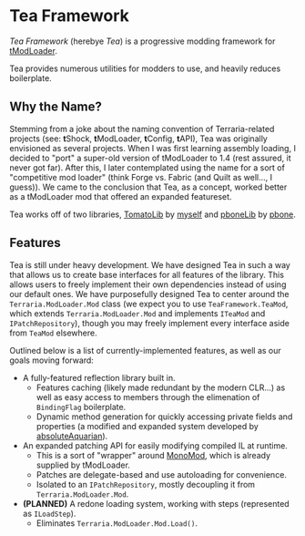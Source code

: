 # Tea Framework

_Tea Framework_ (herebye _Tea_) is a progressive modding framework for [tModLoader](https://github.com/tModLoader).

Tea provides numerous utilities for modders to use, and heavily reduces boilerplate.

## Why the Name?

Stemming from a joke about the naming convention of Terraria-related projects (see: **t**Shock, **t**ModLoader, **t**Config, **t**API), Tea was originally envisioned as several projects. When I was first learning assembly loading, I decided to "port" a super-old version of tModLoader to 1.4 (rest assured, it never got far). After this, I later contemplated using the name for a sort of "competitive mod loader" (think Forge vs. Fabric (and Quilt as well..., I guess)). We came to the conclusion that Tea, as a concept, worked better as a tModLoader mod that offered an expanded featureset.

Tea works off of two libraries, [TomatoLib](https://github.com/Steviegt6/TomatoLib) by [myself](https://github.com/Steviegt6) and [pboneLib](https://github.com/Pbone3/PboneLib) by [pbone](https://github.com/Pbone3).

## Features

Tea is still under heavy development. We have designed Tea in such a way that allows us to create base interfaces for all features of the library. This allows users to freely implement their own dependencies instead of using our default ones. We have purposefully designed Tea to center around the `Terraria.ModLoader.Mod` class (we expect you to use `TeaFramework.TeaMod`, which extends `Terraria.ModLoader.Mod` and implements `ITeaMod` and `IPatchRepository`), though you may freely implement every interface aside from `TeaMod` elsewhere.

Outlined below is a list of currently-implemented features, as well as our goals moving forward:

- A fully-featured reflection library built in.
  - Features caching (likely made redundant by the modern CLR...) as well as easy access to members through the elimenation of `BindingFlag` boilerplate.
  - Dynamic method generation for quickly accessing private fields and properties (a modified and expanded system developed by [absoluteAquarian](https://github.com/absoluteAquarian)).
- An expanded patching API for easily modifying compiled IL at runtime.
  - This is a sort of "wrapper" around [MonoMod](https://github.com/MonoMod/MonoMod), which is already supplied by tModLoader.
  - Patches are delegate-based and use autoloading for convenience.
  - Isolated to an `IPatchRepository`, mostly decoupling it from `Terraria.ModLoader.Mod`.
- **(PLANNED)** A redone loading system, working with steps (represented as `ILoadStep`).
  - Eliminates `Terraria.ModLoader.Mod.Load()`.
